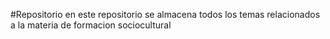 #Repositorio en este repositorio se almacena todos los temas relacionados a la materia de formacion sociocultural